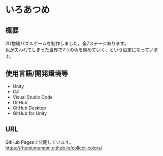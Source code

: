 # いろあつめ

## 概要
2D物理パズルゲームを制作しました。全7ステージあります。<br>
色が失われてしまった世界で7つの色を集めていく、という設定になっています。<br>

## 使用言語/開発環境等
 - Unity
 - C#
 - Visual Studio Code
 - GitHub
 - GitHub Desktop
 - GitHub for Unity
 
## URL
GitHub Pagesで公開しています。<br>
https://rheniumumum.github.io/collect-colors/